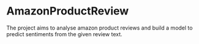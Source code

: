 # AmazonProductReview
The project aims to analyse amazon product reviews and build a model to predict sentiments from the given review text.
